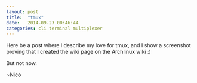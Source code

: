 ```yaml
---
layout: post
title:  "tmux"
date:   2014-09-23 00:46:44
categories: cli terminal multiplexer
---
```

Here be a post where I describe my love for tmux, and I show a screenshot proving that I created the wiki page on the Archlinux wiki :)

But not now.

~Nico
